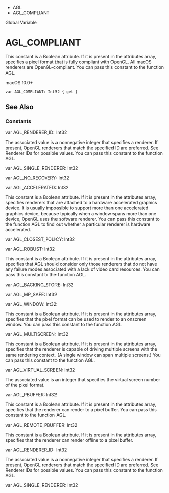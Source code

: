 

- AGL
-  AGL_COMPLIANT 

Global Variable

# AGL_COMPLIANT

This constant is a Boolean attribute. If it is present in the attributes array, specifies a pixel format that is fully compliant with OpenGL. All macOS renderers are OpenGL-compliant. You can pass this constant to the function AGL.

macOS 10.0+

``` source
var AGL_COMPLIANT: Int32 { get }
```

## See Also

### Constants

var AGL_RENDERER_ID: Int32

The associated value is a nonnegative integer that specifies a renderer. If present, OpenGL renderers that match the specified ID are preferred. See Renderer IDs for possible values. You can pass this constant to the function AGL.

var AGL_SINGLE_RENDERER: Int32

var AGL_NO_RECOVERY: Int32

var AGL_ACCELERATED: Int32

This constant is a Boolean attribute. If it is present in the attributes array, specifies renderers that are attached to a hardware accelerated graphics device. It is usually impossible to support more than one accelerated graphics device, because typically when a window spans more than one device, OpenGL uses the software renderer. You can pass this constant to the function AGL to find out whether a particular renderer is hardware accelerated.

var AGL_CLOSEST_POLICY: Int32

var AGL_ROBUST: Int32

This constant is a Boolean attribute. If it is present in the attributes array, specifies that AGL should consider only those renderers that do not have any failure modes associated with a lack of video card resources. You can pass this constant to the function AGL.

var AGL_BACKING_STORE: Int32

var AGL_MP_SAFE: Int32

var AGL_WINDOW: Int32

This constant is a Boolean attribute. If it is present in the attributes array, specifies that the pixel format can be used to render to an onscreen window. You can pass this constant to the function AGL.

var AGL_MULTISCREEN: Int32

This constant is a Boolean attribute. If it is present in the attributes array, specifies that the renderer is capable of driving multiple screens with the same rendering context. (A single window can span multiple screens.) You can pass this constant to the function AGL.

var AGL_VIRTUAL_SCREEN: Int32

The associated value is an integer that specifies the virtual screen number of the pixel format.

var AGL_PBUFFER: Int32

This constant is a Boolean attribute. If it is present in the attributes array, specifies that the renderer can render to a pixel buffer. You can pass this constant to the function AGL.

var AGL_REMOTE_PBUFFER: Int32

This constant is a Boolean attribute. If it is present in the attributes array, specifies that the renderer can render offline to a pixel buffer.

var AGL_RENDERER_ID: Int32

The associated value is a nonnegative integer that specifies a renderer. If present, OpenGL renderers that match the specified ID are preferred. See Renderer IDs for possible values. You can pass this constant to the function AGL.

var AGL_SINGLE_RENDERER: Int32

